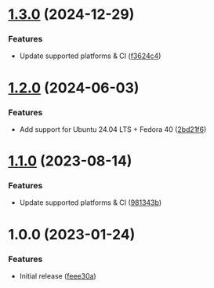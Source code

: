 # [1.3.0](https://github.com/de-it-krachten/ansible-role-radicale/compare/v1.2.0...v1.3.0) (2024-12-29)


### Features

* Update supported platforms & CI ([f3624c4](https://github.com/de-it-krachten/ansible-role-radicale/commit/f3624c424755bd7a67de353ae3a5e18056d54596))

# [1.2.0](https://github.com/de-it-krachten/ansible-role-radicale/compare/v1.1.0...v1.2.0) (2024-06-03)


### Features

* Add support for Ubuntu 24.04 LTS + Fedora 40 ([2bd21f6](https://github.com/de-it-krachten/ansible-role-radicale/commit/2bd21f61e5c1f9e2138c1617444edfd674876d31))

# [1.1.0](https://github.com/de-it-krachten/ansible-role-radicale/compare/v1.0.0...v1.1.0) (2023-08-14)


### Features

* Update supported platforms & CI ([981343b](https://github.com/de-it-krachten/ansible-role-radicale/commit/981343bd241253b83a2d6b7553af188a9e8bd01d))

# 1.0.0 (2023-01-24)


### Features

* Initial release ([feee30a](https://github.com/de-it-krachten/ansible-role-radicale/commit/feee30aa524f4fe302f29c5a6b5c82ba4f171f7b))
